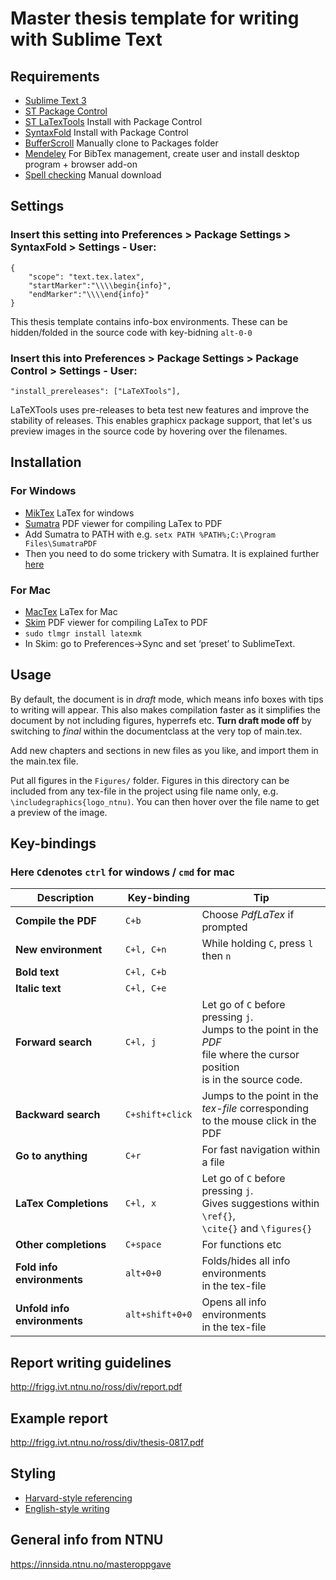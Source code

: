 # Master thesis template for writing with Sublime Text

## Requirements

* [Sublime Text 3](https://www.sublimetext.com/3)
* [ST Package Control](https://packagecontrol.io/installation)
* [ST LaTexTools](https://github.com/SublimeText/LaTeXTools#requirements-and-setup) Install with Package Control
* [SyntaxFold](https://packagecontrol.io/packages/SyntaxFold#command-examples) Install with Package Control
* [BufferScroll](https://github.com/titoBouzout/BufferScroll) Manually clone to Packages folder
* [Mendeley](https://mendeley.com/) For BibTex management, create user and install desktop program + browser add-on
* [Spell checking](https://github.com/titoBouzout/Dictionaries) Manual download

## Settings
### Insert this setting into Preferences > Package Settings > SyntaxFold > Settings - User:

	{
	    "scope": "text.tex.latex",
	    "startMarker":"\\\\begin{info}",
	    "endMarker":"\\\\end{info}"   
	}
	
This thesis template contains info-box environments. These can be hidden/folded in the source code with key-bidning `alt-0-0`

### Insert this into Preferences > Package Settings > Package Control > Settings - User:
`
"install_prereleases": ["LaTeXTools"],
`

LaTeXTools uses pre-releases to beta test new features and improve the stability of releases. This enables graphicx package support, that let's us preview images in the source code by hovering over the filenames.

## Installation

### For Windows
* [MikTex](https://miktex.org) LaTex for windows
* [Sumatra](https://www.sumatrapdfreader.org/download-free-pdf-viewer.html) PDF viewer for compiling LaTex to PDF
* Add Sumatra to PATH with e.g. `setx PATH %PATH%;C:\Program Files\SumatraPDF`
* Then you need to do some trickery with Sumatra. It is explained further [here](http://latextools.readthedocs.io/en/latest/install/)

### For Mac
* [MacTex](https://www.tug.org/mactex/) LaTex for Mac
* [Skim](http://skim-app.sourceforge.net) PDF viewer for compiling LaTex to PDF
* `sudo tlmgr install latexmk`
* In Skim: go to Preferences->Sync and set ‘preset’ to SublimeText.

## Usage
By default, the document is in *draft* mode, which means info boxes with tips to writing will appear. This also makes compilation faster as it simplifies the document by not including figures, hyperrefs etc.
**Turn draft mode off** by switching to _final_ within the documentclass at the very top of main.tex.

Add new chapters and sections in new files as you like, and import them in the main.tex file. 

Put all figures in the `Figures/` folder. Figures in this directory can be included from any tex-file in the project using file name only, e.g. `\includegraphics{logo_ntnu)`. You can then hover over the file name to get a preview of the image.

## Key-bindings 
### Here `C`denotes `ctrl` for windows / `cmd` for mac
| Description 			|	Key-binding 	| Tip  |
|----------------------	|---------------	|------|
| **Compile the PDF**	|	`C+b`			| Choose _PdfLaTex_ if prompted     |
| **New environment** 	|	`C+l, C+n`		| While holding `C`, press `l` then `n`|
| **Bold text**			|	`C+l, C+b`		|      |
| **Italic text**		|	`C+l, C+e`		|      |
| **Forward search**	|	`C+l, j`		| Let go of `C` before pressing `j`.	<br> Jumps to the point in the _PDF_ <br> file where the cursor position <br> is in the source code. |
| **Backward search** 	|	`C+shift+click`	| Jumps to the point in the <br> _tex-file_ corresponding <br> to the mouse click in the PDF|
| **Go to anything**	|	`C+r`			| For fast navigation within a file|
| **LaTex Completions**	|	`C+l, x`		| Let go of `C` before pressing `j`. <br> Gives suggestions within `\ref{}`, <br> `\cite{}` and `\figures{}`|
| **Other completions**	|	`C+space`		| For functions etc|
| **Fold info environments**|	`alt+0+0`	| Folds/hides all info environments <br> in the tex-file|
| **Unfold info environments**|`alt+shift+0+0`| Opens all info environments <br> in the tex-file |

## Report writing guidelines
http://frigg.ivt.ntnu.no/ross/div/report.pdf

## Example report
http://frigg.ivt.ntnu.no/ross/div/thesis-0817.pdf

## Styling
* [Harvard-style referencing](https://www.ntnu.no/viko/harvard-eksempler)
* [English-style writing](http://www.ntnu.edu/english-matters/ntnu-english-style-guide)

## General info from NTNU
https://innsida.ntnu.no/masteroppgave


